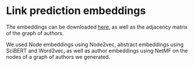 # Link prediction embeddings

The embeddings can be downloaded [here](https://drive.google.com/drive/folders/12-S1WVQUfJWk5-cb-w8HqnKJjjRdP_gq?usp=sharing), as well as the adjacency matrix of the graph of authors.

We used Node embeddings using Node2vec, abstract embeddings using SciBERT and Word2vec, as well as author embeddings using NetMF on the nodes of a graph of authors we generated.

